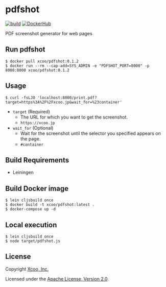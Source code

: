 # pdfshot

[![build](https://github.com/xcoo/pdfshot/workflows/build/badge.svg)](https://github.com/xcoo/pdfshot/actions?query=workflow%3Abuild)
[![DockerHub](https://img.shields.io/docker/v/xcoo/pdfshot)](https://hub.docker.com/r/xcoo/pdfshot)

PDF screenshot generator for web pages

## Run pdfshot

```shell
$ docker pull xcoo/pdfshot:0.1.2
$ docker run --rm --cap-add=SYS_ADMIN -e "PDFSHOT_PORT=8000" -p 8000:8000 xcoo/pdfshot:0.1.2
```

## Usage

```shell
$ curl -fsLJO 'localhost:8000/print.pdf?target=https%3A%2F%2Fxcoo.jp&wait_for=%23container'
```

- `target` (Required)
  - The URL for which you want to get the screenshot.
  - `https://xcoo.jp`
- `wait_for` (Optional)
  - Wait for the screenshot until the selector you specified appears on the page.
  - `#container`

## Build Requirements

- Leiningen

## Build Docker image

```shell
$ lein cljsbuild once
$ docker build -t xcoo/pdfshot:latest .
$ docker-compose up -d
```

## Local execution

```shell
$ lein cljsbuild once
$ node target/pdfshot.js
```

## License

Copyright [Xcoo, Inc.][xcoo]

Licensed under the [Apache License, Version 2.0][apache-license-2.0].

[xcoo]: https://xcoo.jp
[apache-license-2.0]: http://www.apache.org/licenses/LICENSE-2.0.html
